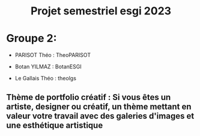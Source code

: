 

<div align="center">

# Projet semestriel esgi 2023

</div>


# Groupe 2:

- PARISOT Théo : TheoPARISOT


- Botan YILMAZ : BotanESGI


- Le Gallais Théo : theolgs

## Thème de portfolio créatif : Si vous êtes un artiste, designer ou créatif, un thème mettant en valeur votre travail avec des galeries d'images et une esthétique artistique 